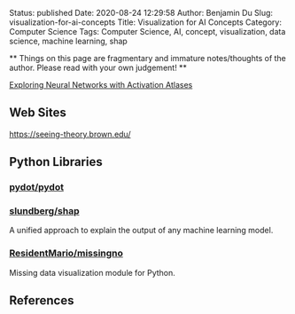 Status: published
Date: 2020-08-24 12:29:58
Author: Benjamin Du
Slug: visualization-for-ai-concepts
Title: Visualization for AI Concepts
Category: Computer Science
Tags: Computer Science, AI, concept, visualization, data science, machine learning, shap

**
Things on this page are fragmentary and immature notes/thoughts of the author.
Please read with your own judgement!
**

[Exploring Neural Networks with Activation Atlases](https://distill.pub/2019/activation-atlas/)

## Web Sites 

https://seeing-theory.brown.edu/

## Python Libraries

### [pydot/pydot](https://github.com/pydot/pydot)

### [slundberg/shap](https://github.com/slundberg/shap)

A unified approach to explain the output of any machine learning model.

### [ResidentMario/missingno](https://github.com/ResidentMario/missingno)

Missing data visualization module for Python.

## References